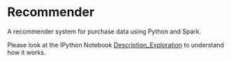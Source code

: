 # Recommender
A recommender system for purchase data using Python and Spark.

Please look at the IPython Notebook [Description_Exploration](Description_Exploration.ipynb) to understand how it works.

